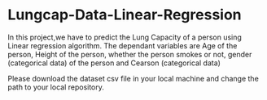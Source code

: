 # Lungcap-Data-Linear-Regression

In this project,we have to predict the Lung Capacity of a person using Linear regression algorithm.
The dependant variables are Age of the person, Height of the person, whether the person smokes or not, gender (categorical data) of the person and Cearson (categorical data)

Please download the dataset csv file in your local machine and change the path to your local repository.
